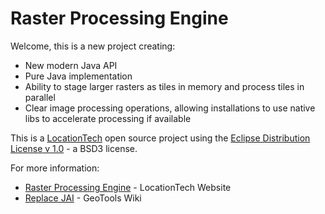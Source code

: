 # Raster Processing Engine

Welcome, this is a new project creating:

* New modern Java API
* Pure Java implementation
* Ability to stage larger rasters as tiles in memory and process tiles in parallel
* Clear image processing operations, allowing installations to use native libs to accelerate processing if available

This is a [LocationTech](https://www.locationtech.org) open source project using the [Eclipse Distribution License v 1.0](LICENSE.txt) - a BSD3 license.

For more information:

* [Raster Processing Engine](https://www.locationtech.org/projects/technology.rasterprocessingengine) - LocationTech Website
* [Replace JAI](https://github.com/geotools/geotools/wiki/Replace-JAI) - GeoTools Wiki